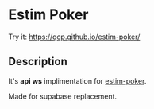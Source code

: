 # Estim Poker

Try it:
https://qcp.github.io/estim-poker/

## Description

It's **api ws** implimentation for [estim-poker](https://github.com/qcp/estim-poker).

Made for supabase replacement.



